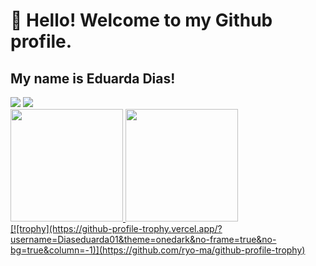 # 👋 Hello! Welcome to my Github profile.
## My name is Eduarda Dias!
<div>
  <a href = "mailto:mariaeduardasilvadias01@gmail.com"><img loading="lazy" src="https://img.shields.io/badge/Gmail-D14836?style=for-the-badge&logo=gmail&logoColor=white" target="_blank"></a>
<a href="https://www.linkedin.com/in/eduarda-dias-723a7820b/" target="_blank"><img loading="lazy" src="https://img.shields.io/badge/-LinkedIn-%230077B5?style=for-the-badge&logo=linkedin&logoColor=white" target="_blank"></a>   
</div>
<div>
<a href="https://github.com/seu-usuário-aqui">
<img loading="lazy" height="180em" src="https://github-readme-stats.vercel.app/api/top-langs/?username=Diaseduarda01&layout=compact&langs_count=7&theme=dracula"/>
<img loading="lazy" height="180em" src="https://github-readme-stats.vercel.app/api?username=Diaseduarda01&show_icons=true&theme=dracula&include_all_commits=true&count_private=true"/>
</div>
[![trophy](https://github-profile-trophy.vercel.app/?username=Diaseduarda01&theme=onedark&no-frame=true&no-bg=true&column=-1)](https://github.com/ryo-ma/github-profile-trophy)

